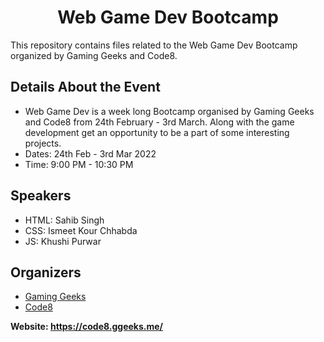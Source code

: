 <h1 align="center">Web Game Dev Bootcamp</h1>

This repository contains files related to the Web Game Dev Bootcamp organized by Gaming Geeks and Code8.

<h2>Details About the Event</h2>
<ul>
  <li>Web Game Dev is a week long  Bootcamp organised by Gaming Geeks and Code8 from 24th February - 3rd March. Along with the game development get an opportunity to be a part of some interesting projects.</li>
  <li>Dates:  24th Feb - 3rd Mar 2022</li>
  <li>Time: 9:00 PM - 10:30 PM</li>
</ul>

<h2>Speakers</h2>
<ul>
  <li>HTML: Sahib Singh</li>
  <li>CSS: Ismeet Kour Chhabda</li>
  <li>JS: Khushi Purwar</li>
</ul>
 
<h2>Organizers</h2>
<ul>
  <li><a href="https://gaminggeeks.online/">Gaming Geeks</a></li>
  <li><a href="https://www.codeate.in/">Code8</a></li>
</ul>

<strong>Website: <a href="https://code8.ggeeks.me/" target="_blank">https://code8.ggeeks.me/</a></strong>
